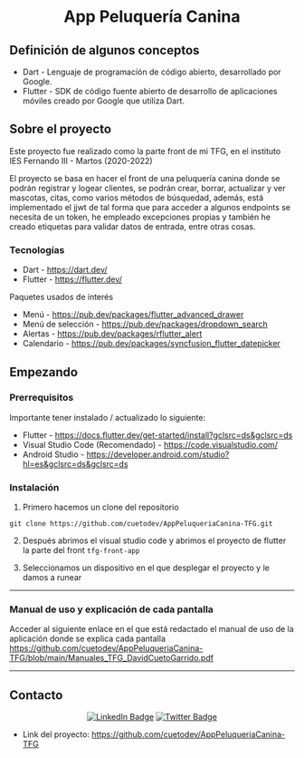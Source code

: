 <h1 align = center>App Peluquería Canina</h1>

## Definición de algunos conceptos

* Dart - Lenguaje de programación de código abierto, desarrollado por Google.
* Flutter - SDK de código fuente abierto de desarrollo de aplicaciones móviles creado por Google que utiliza Dart.

## Sobre el proyecto

Este proyecto fue realizado como la parte front de mi TFG, en el instituto IES Fernando III -  Martos (2020-2022)

El proyecto se basa en hacer el front de una peluquería canina donde se podrán registrar y logear clientes, se podrán crear, borrar, actualizar y ver mascotas, citas, como varios métodos de búsquedad, además, está implementado el jjwt de tal forma que para acceder a algunos endpoints se necesita de un token, he empleado excepciones propias y también he creado etiquetas para validar datos de entrada, entre otras cosas.

### Tecnologías

* Dart     - https://dart.dev/
* Flutter  - https://flutter.dev/

Paquetes usados de interés

* Menú               - https://pub.dev/packages/flutter_advanced_drawer
* Menú de selección  - https://pub.dev/packages/dropdown_search
* Alertas            - https://pub.dev/packages/rflutter_alert
* Calendario         - https://pub.dev/packages/syncfusion_flutter_datepicker

## Empezando

### Prerrequisitos

Importante tener instalado / actualizado lo siguiente:
* Flutter                          - https://docs.flutter.dev/get-started/install?gclsrc=ds&gclsrc=ds
* Visual Studio Code (Recomendado) - https://code.visualstudio.com/
* Android Studio                   - https://developer.android.com/studio?hl=es&gclsrc=ds&gclsrc=ds

### Instalación

1. Primero hacemos un clone del repositorio

```
git clone https://github.com/cuetodev/AppPeluqueriaCanina-TFG.git
```

2. Después abrimos el visual studio code y abrimos el proyecto de flutter la parte del front `tfg-front-app`

3. Seleccionamos un dispositivo en el que desplegar el proyecto y le damos a runear

---

### Manual de uso y explicación de cada pantalla

Acceder al siguiente enlace en el que está redactado el manual de uso de la aplicación donde se explica cada pantalla
https://github.com/cuetodev/AppPeluqueriaCanina-TFG/blob/main/Manuales_TFG_DavidCuetoGarrido.pdf

---

<!-- CONTACT -->
## Contacto

<p align="center">
  <a href="https://www.linkedin.com/in/david-cueto-garrido-2158a2227"><img src="https://img.shields.io/badge/LinkedIn-blue?style=for-the-badge&logo=linkedin&logoColor=white" alt="LinkedIn Badge"></a>
  <a href="https://www.twitter.com/davidcueto_dev"><img src="https://img.shields.io/badge/Twitter-blue?style=for-the-badge&logo=twitter&logoColor=white" alt="Twitter Badge"></a>
</p>

* Link del proyecto: https://github.com/cuetodev/AppPeluqueriaCanina-TFG
